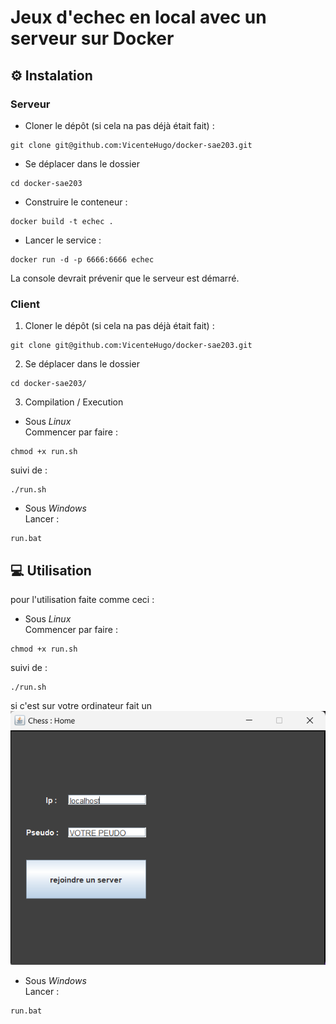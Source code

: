 # Jeux d'echec en local avec un serveur sur Docker



## ⚙️ Instalation
### Serveur

- Cloner le dépôt (si cela na pas déjà était fait) : 
```shell
git clone git@github.com:VicenteHugo/docker-sae203.git
```

- Se déplacer dans le dossier 
```shell
cd docker-sae203
```

- Construire le conteneur :
```shell
docker build -t echec .
```

- Lancer le service :
```shell
docker run -d -p 6666:6666 echec
```

La console devrait prévenir que le serveur est démarré.

### Client
1. Cloner le dépôt (si cela na pas déjà était fait) : 
```shell
git clone git@github.com:VicenteHugo/docker-sae203.git
```

2. Se déplacer dans le dossier 
```shell
cd docker-sae203/
```

3. Compilation / Execution
- Sous *Linux*  
Commencer par faire :
```shell
chmod +x run.sh
```
suivi de :
```shell
./run.sh
```
- Sous *Windows*  
Lancer :
```shell
run.bat
```

## 💻 Utilisation

pour l'utilisation faite comme ceci :

- Sous *Linux*  
Commencer par faire :
```shell
chmod +x run.sh
```
suivi de :
```shell
./run.sh
```
si c'est sur votre ordinateur fait un
 ![Texte alternatif](/imageREADME/connectPanel.png "Titre de l'image")



- Sous *Windows*  
Lancer :
```shell
run.bat
```